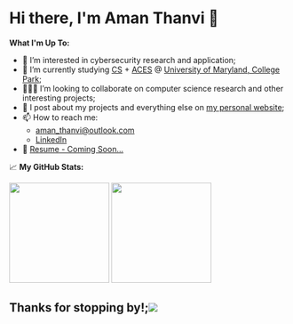 # Hi there, I'm Aman Thanvi :wave:

**What I'm Up To:**
- 👀 I’m interested in cybersecurity research and application;
- 🌱 I’m currently studying [CS](https://www.cs.umd.edu/) + [ACES](https://aces.umd.edu/) @ [University of Maryland, College Park](https://umd.edu);
- 👨🏻‍💻 I’m looking to collaborate on computer science research and other interesting projects;
- 📝 I post about my projects and everything else on [my personal website](https://amanthanvi.com);
- 📫 How to reach me:
     - aman_thanvi@outlook.com
     - [LinkedIn](https://www.linkedin.com/in/amanthanvi/)
- 📝 [Resume - Coming Soon...]()


📈 **My GitHub Stats:**

<p>
  <img height="180em" src="https://github-readme-stats.vercel.app/api?username=amanthanvi&show_icons=true&hide_border=true&&count_private=true&include_all_commits=true" />
  <img height="180em" src="https://github-readme-stats.vercel.app/api/top-langs/?username=amanthanvi&exclude_repo=KNN-Image-Classification&show_icons=true&hide_border=true&layout=compact&langs_count=8"/>
</p>

## Thanks for stopping by!;![](https://visitor-badge.glitch.me/badge?page_id=amanthanvi.amanthanvi)
<!---
amanthanvi/amanthanvi is a ✨ special ✨ repository because its `README.md` (this file) appears on your GitHub profile.
You can click the Preview link to take a look at your changes.
--->
